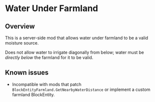 Water Under Farmland
=================

Overview
--------

This is a server-side mod that allows water under farmland to be a valid moisture source. 

Does not allow water to irrigate diagonally from below; water must be _directly below_ the farmland for it to be valid.


Known issues
--------

- Incompatible with mods that patch `BlockEntityFarmland.GetNearbyWaterDistance` or implement a custom farmland BlockEntity.
